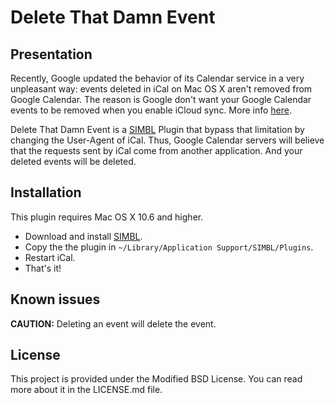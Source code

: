 # Delete That Damn Event

## Presentation

Recently, Google updated the behavior of its Calendar service in a very unpleasant way: events deleted in iCal on Mac OS X aren't removed from Google Calendar. The reason is Google don't want your Google Calendar events to be removed when you enable iCloud sync. More info [here][googleSupport].

Delete That Damn Event is a [SIMBL][SIMBL] Plugin that bypass that limitation by changing the User-Agent of iCal. Thus, Google Calendar servers will believe that the requests sent by iCal come from another application. And your deleted events will be deleted.

## Installation

This plugin requires Mac OS X 10.6 and higher.

 * Download and install [SIMBL][SIMBL].
 * Copy the the plugin in `~/Library/Application Support/SIMBL/Plugins`.
 * Restart iCal.
 * That's it!

## Known issues

**CAUTION:** Deleting an event will delete the event.

## License

This project is provided under the Modified BSD License. You can read more about it in the LICENSE.md file.

[SIMBL]: http://www.culater.net/software/SIMBL/SIMBL.php
[googleSUpport]: http://support.google.com/calendar/bin/static.py?hl=en&page=known_issues.cs